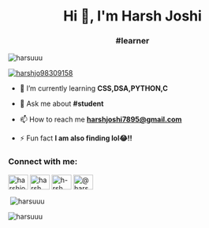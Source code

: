 <h1 align="center">Hi 👋, I'm Harsh Joshi</h1>
<h3 align="center">#learner</h3>

<p align="left"> <img src="https://komarev.com/ghpvc/?username=harsuuu&label=Profile%20views&color=0e75b6&style=flat" alt="harsuuu" /> </p>

<p align="left"> <a href="https://twitter.com/harshjo98309158" target="blank"><img src="https://img.shields.io/twitter/follow/harshjo98309158?logo=twitter&style=for-the-badge" alt="harshjo98309158" /></a> </p>

- 🌱 I’m currently learning **CSS,DSA,PYTHON,C**

- 💬 Ask me about **#student**

- 📫 How to reach me **harshjoshi7895@gmail.com**

- ⚡ Fun fact **I am also finding lol😂!!**

<h3 align="left">Connect with me:</h3>
<p align="left">
<a href="https://twitter.com/harshjo98309158" target="blank"><img align="center" src="https://raw.githubusercontent.com/rahuldkjain/github-profile-readme-generator/master/src/images/icons/Social/twitter.svg" alt="harshjo98309158" height="30" width="40" /></a>
<a href="https://www.linkedin.com/in/harsh-joshi-b46a13240/" target="blank"><img align="center" src="https://raw.githubusercontent.com/rahuldkjain/github-profile-readme-generator/master/src/images/icons/Social/linked-in-alt.svg" alt="harsh joshi" height="30" width="40" /></a>
<a href="https://fb.com/h-rsh joshi" target="blank"><img align="center" src="https://raw.githubusercontent.com/rahuldkjain/github-profile-readme-generator/master/src/images/icons/Social/facebook.svg" alt="h-rsh joshi" height="30" width="40" /></a>
<a href="https://www.instagram.com/harshuuu._._._/" target="blank"><img align="center" src="https://raw.githubusercontent.com/rahuldkjain/github-profile-readme-generator/master/src/images/icons/Social/instagram.svg" alt="@harshuuu._._._" height="30" width="40" /></a>
</p>

<p>&nbsp;<img align="center" src="https://github-readme-stats.vercel.app/api?username=harsuuu&show_icons=true&locale=en" alt="harsuuu" /></p>

<p><img align="center" src="https://github-readme-streak-stats.herokuapp.com/?user=harsuuu&" alt="harsuuu" /></p>
